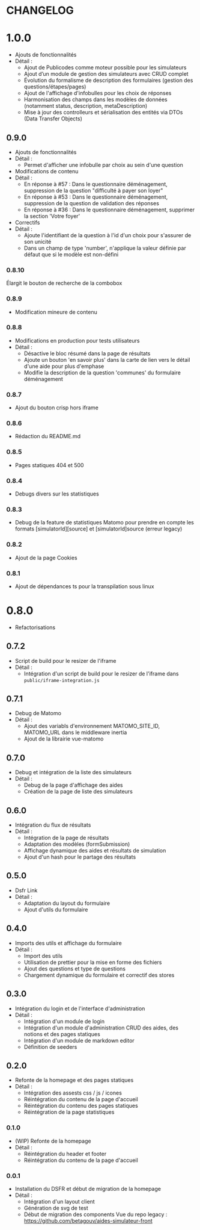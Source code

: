 # CHANGELOG

# 1.0.0
* Ajouts de fonctionnalités
* Détail :
  * Ajout de Publicodes comme moteur possible pour les simulateurs
  * Ajout d’un module de gestion des simulateurs avec CRUD complet
  * Évolution du formalisme de description des formulaires (gestion des questions/étapes/pages)
  * Ajout de l'affichage d'infobulles pour les choix de réponses
  * Harmonisation des champs dans les modèles de données (notamment status, description, metaDescription)
  * Mise à jour des controlleurs et sérialisation des entités via DTOs (Data Transfer Objects)

## 0.9.0
* Ajouts de fonctionnalités
* Détail :
  * Permet d'afficher une infobulle par choix au sein d'une question
* Modifications de contenu
* Détail :
  * En réponse à #57 : Dans le questionnaire déménagement, suppression de la question "difficulté à payer son loyer"
  * En réponse à #53 : Dans le questionnaire déménagement, suppression de la question de validation des réponses
  * En réponse à #36 : Dans le questionnaire déménagement, supprimer la section 'Votre foyer'
* Correctifs
* Détail :
  * Ajoute l'identifiant de la question à l'id d'un choix pour s'assurer de son unicité
  * Dans un champ de type 'number', n'applique la valeur définie par défaut que si le modèle est non-défini

### 0.8.10
Élargit le bouton de recherche de la combobox

### 0.8.9
* Modification mineure de contenu

### 0.8.8
* Modifications en production pour tests utilisateurs
* Détail :
  * Désactive le bloc résumé dans la page de résultats
  * Ajoute un bouton 'en savoir plus' dans la carte de lien vers le détail d'une aide pour plus d'emphase
  * Modifie la description de la question 'communes' du formulaire déménagement

### 0.8.7
* Ajout du bouton crisp hors iframe

### 0.8.6
* Rédaction du README.md

### 0.8.5
* Pages statiques 404 et 500

### 0.8.4
* Debugs divers sur les statistiques

### 0.8.3
* Debug de la feature de statistiques Matomo pour prendre en compte les formats [simulatorId][source] et [simulatorId]source (erreur legacy)

### 0.8.2
* Ajout de la page Cookies

### 0.8.1
* Ajout de dépendances ts pour la transpilation sous linux

# 0.8.0
* Refactorisations

## 0.7.2
* Script de build pour le resizer de l'iframe
* Détail :
  * Intégration d'un script de build pour le resizer de l'iframe dans `public/iframe-integration.js`

## 0.7.1
* Debug de Matomo
* Détail :
  * Ajout des  variabls d'environnement MATOMO_SITE_ID, MATOMO_URL dans le middleware inertia
  * Ajout de la librairie vue-matomo

## 0.7.0
* Debug et intégration de la liste des simulateurs
* Détail :
  * Debug de la page d'affichage des aides
  * Création de la page de liste des simulateurs

## 0.6.0
* Intégration du flux de résultats
* Détail :
  * Intégration de la page de résultats
  * Adaptation des modèles (formSubmission)
  * Affichage dynamique des aides et résultats de simulation
  * Ajout d'un hash pour le partage des résultats


## 0.5.0
* Dsfr Link
* Détail :
  * Adaptation du layout du formulaire
  * Ajout d\'utils du formulaire

## 0.4.0
* Imports des utils et affichage du formulaire
* Détail :
  * Import des utils
  * Utilisation de prettier pour la mise en forme des fichiers
  * Ajout des questions et type de questions
  * Chargement dynamique du formulaire et correctif des stores

## 0.3.0
* Intégration du login et de l'interface d'administration
* Détail :
  * Intégration d'un module de login
  * Intégration d'un module d'administration CRUD des aides, des notions et des pages statiques
  * Intégration d'un module de markdown editor
  * Définition de seeders

## 0.2.0
* Refonte de la homepage et des pages statiques
* Détail :
  * Intégration des assests css / js / icones
  * Réintégration du contenu de la page d'accueil
  * Réintégration du contenu des pages statiques
  * Réintégration de la page statistiques


### 0.1.0
* (WIP) Refonte de la homepage
* Détail :
  * Réintégration du header et footer
  * Réintégration du contenu de la page d'accueil


### 0.0.1

* Installation du DSFR et début de migration de la homepage
* Détail :
  * Intégration d'un layout client
  * Génération de svg de test
  * Début de migration des components Vue du repo legacy : https://github.com/betagouv/aides-simulateur-front
